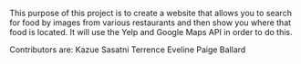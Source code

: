 This purpose of this project is to create a website that allows you to search for food by images from various restaurants and then show you where that food is located. It will use the Yelp and Google Maps API in order to do this.

Contributors are:
Kazue Sasatni
Terrence Eveline
Paige Ballard